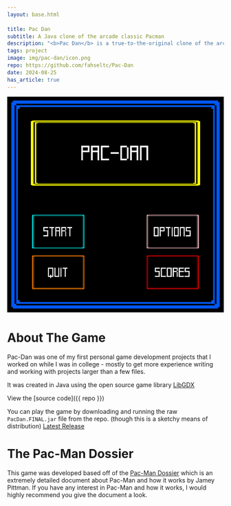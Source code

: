 ```yaml
---
layout: base.html

title: Pac Dan
subtitle: A Java clone of the arcade classic Pacman
description: "<b>Pac Dan</b> is a true-to-the-original clone of the arcade classic Pacman made using Java and LibGDX"
tags: project
image: img/pac-dan/icon.png
repo: https://github.com/fahseltc/Pac-Dan
date: 2024-08-25
has_article: true
---
```

![image](/img/pac-dan/main-menu.png)

# About The Game

Pac-Dan was one of my first personal game development projects that I worked on while I was in college - mostly to get more experience writing and working with projects larger than a few files.

It was created in Java using the open source game library [LibGDX](https://libgdx.com/)

View the [source code]({{ repo }})

You can play the game by downloading and running the raw `PacDan.FINAL.jar` file from the repo. (though this is a sketchy means of distribution) [Latest Release](https://github.com/fahseltc/Pac-Dan/releases/tag/1.1)

# The Pac-Man Dossier
This game was developed based off of the [Pac-Man Dossier](https://pacman.holenet.info/) which is an extremely detailed document about Pac-Man and how it works by Jamey Pittman. If you have any interest in Pac-Man and how it works, I would highly recommend you give the document a look.

<br><br>